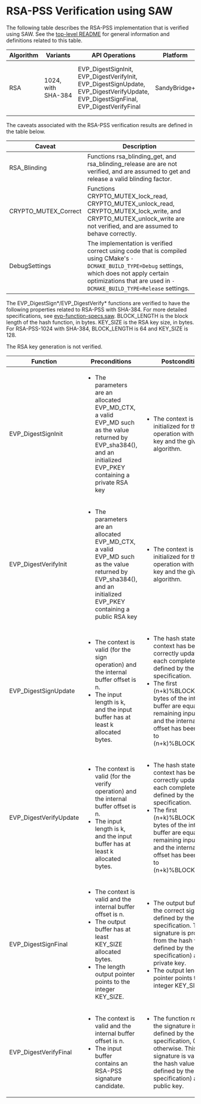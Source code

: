 # RSA-PSS Verification using SAW

The following table describes the RSA-PSS implementation that is verified using SAW. See the [top-level README](../../../README.md) for general information and definitions related to this table.

| Algorithm | Variants |  API Operations | Platform   | Caveats
| ----------| -------------| --------------- | -----------| ------------
| RSA       | 1024, with <nobr>SHA-384</nobr> | EVP_DigestSignInit, EVP_DigestVerifyInit, EVP_DigestSignUpdate, EVP_DigestVerifyUpdate, EVP_DigestSignFinal, EVP_DigestVerifyFinal | SandyBridge+ | InputLength, NoEngine, MemCorrect, RSA_Blinding, CRYPTO_refcount_Correct, CRYPTO_MUTEX_Correct, ERR_put_error_Correct, DebugSettings

The caveats associated with the RSA-PSS verification results are defined in the table below.

| Caveat        | Description |
| --------------| ------------|
| RSA_Blinding | Functions rsa_blinding_get, and rsa_blinding_release are are not verified, and are assumed to get and release a valid blinding factor.
| CRYPTO_MUTEX_Correct | Functions CRYPTO_MUTEX_lock_read, CRYPTO_MUTEX_unlock_read, CRYPTO_MUTEX_lock_write, and CRYPTO_MUTEX_unlock_write are not verified, and are assumed to behave correctly. |
| DebugSettings | The implementation is verified correct using code that is compiled using CMake's `-DCMAKE_BUILD_TYPE=Debug` settings, which does not apply certain optimizations that are used in `-DCMAKE_BUILD_TYPE=Release` settings. |

The EVP_DigestSign*/EVP_DigestVerify* functions are verified to have the following properties related to RSA-PSS with SHA-384. For more detailed specifications, see [evp-function-specs.saw](evp-function-specs.saw). BLOCK_LENGTH is the block length of the hash function, in bytes. KEY_SIZE is the RSA key size, in bytes. For RSA-PSS-1024 with SHA-384, BLOCK_LENGTH is 64 and KEY_SIZE is 128.

The RSA key generation is not verified.

| Function  | Preconditions |  Postconditions |
| ----------| --------------| --------------- |
| EVP_DigestSignInit | <ul><li>The parameters are an allocated EVP_MD_CTX, a valid EVP_MD such as the value returned by EVP_sha384(), and an initialized EVP_PKEY containing a private RSA key </li></ul> | <ul><li>The context is valid and initialized for the sign operation with the given key and the given digest algorithm.</li></ul> |
| EVP_DigestVerifyInit | <ul><li>The parameters are an allocated EVP_MD_CTX, a valid EVP_MD such as the value returned by EVP_sha384(), and an initialized EVP_PKEY containing a public RSA key </li></ul> | <ul><li>The context is valid and initialized for the verify operation with the given key and the given digest algorithm.</li></ul> |
| EVP_DigestSignUpdate | <ul><li>The context is valid (for the sign operation) and the internal buffer offset is n.</li><li>The input length is k, and the input buffer has at least k allocated bytes.</li></ul> | <ul><li>The hash state in the context has been correctly updated for each complete block as defined by the SHA-2 specification.</li><li>The first (n+k)%BLOCK_LENGTH bytes of the internal buffer are equal to the remaining input bytes, and the internal buffer offset has been updated to (n+k)%BLOCK_LENGTH.</li></ul> |
| EVP_DigestVerifyUpdate | <ul><li>The context is valid (for the verify operation) and the internal buffer offset is n.</li><li>The input length is k, and the input buffer has at least k allocated bytes.</li></ul> | <ul><li>The hash state in the context has been correctly updated for each complete block as defined by the SHA-2 specification.</li><li>The first (n+k)%BLOCK_LENGTH bytes of the internal buffer are equal to the remaining input bytes, and the internal buffer offset has been updated to (n+k)%BLOCK_LENGTH.</li></ul> |
| EVP_DigestSignFinal | <ul><li>The context is valid and the internal buffer offset is n.</li><li> The output buffer has at least KEY_SIZE allocated bytes.</li><li> The length output pointer points to the integer KEY_SIZE.</li></ul> | <ul><li>The output buffer holds the correct signature as defined by the RSA-PSS specification. This signature is produced from the hash value (as defined by the SHA-2 specification) and the private key.</li><li>The output length pointer points to the integer KEY_SIZE.</li></ul> |
| EVP_DigestVerifyFinal | <ul><li>The context is valid and the internal buffer offset is n.</li><li>The input buffer contains an RSA-PSS signature candidate.</li></ul> | <ul><li>The function returns 1 if the signature is valid as defined by the RSA-PSS specification, 0 otherwise. This signature is validated for the hash value (as defined by the SHA-2 specification) and the public key.</li></ul> |

